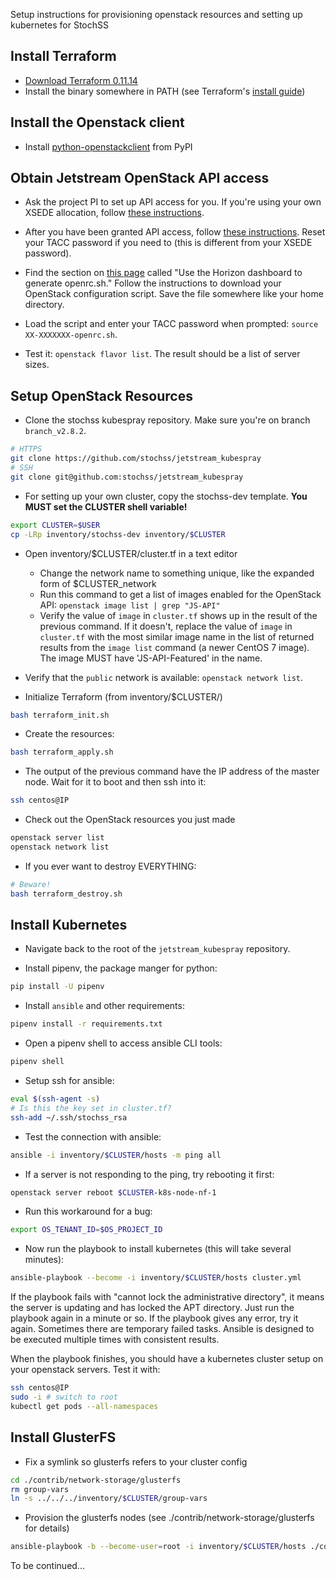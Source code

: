 Setup instructions for provisioning openstack resources and setting up kubernetes for StochSS

## Install Terraform
- [Download Terraform 0.11.14](https://releases.hashicorp.com/terraform/0.11.14)
- Install the binary somewhere in PATH (see Terraform's [install guide](https://learn.hashicorp.com/terraform/getting-started/install.html))


## Install the Openstack client
- Install [python-openstackclient](https://pypi.org/project/python-openstackclient/) from PyPI


## Obtain Jetstream OpenStack API access

- Ask the project PI to set up API access for you. If you're using your own XSEDE allocation, follow [these instructions](https://iujetstream.atlassian.net/wiki/spaces/JWT/pages/39682057/Using+the+Jetstream+API).

- After you have been granted API access, follow [these instructions](https://iujetstream.atlassian.net/wiki/spaces/JWT/pages/31391748/After+API+access+has+been+granted). Reset your TACC password if you need to (this is different from your XSEDE password).

- Find the section on [this page](https://iujetstream.atlassian.net/wiki/spaces/JWT/pages/39682064/Setting+up+openrc.sh) called "Use the Horizon dashboard to generate openrc.sh." Follow the instructions to download your OpenStack configuration script. Save the file somewhere like your home directory.

- Load the script and enter your TACC password when prompted: `source XX-XXXXXXX-openrc.sh`.

- Test it: `openstack flavor list`. The result should be a list of server sizes.


## Setup OpenStack Resources

- Clone the stochss kubespray repository. Make sure you're on branch `branch_v2.8.2`.
```bash
# HTTPS
git clone https://github.com/stochss/jetstream_kubespray
# SSH
git clone git@github.com:stochss/jetstream_kubespray
```

- For setting up your own cluster, copy the stochss-dev template. **You MUST set the CLUSTER shell variable!**
```bash
export CLUSTER=$USER
cp -LRp inventory/stochss-dev inventory/$CLUSTER
```

- Open inventory/$CLUSTER/cluster.tf in a text editor
  - Change the network name to something unique, like the expanded form of $CLUSTER_network
  - Run this command to get a list of images enabled for the OpenStack API: `openstack image list | grep "JS-API"`
  - Verify the value of `image` in `cluster.tf` shows up in the result of the previous command. If it doesn't, replace the value of `image` in `cluster.tf` with the most similar image name in the list of returned results from the `image list` command (a newer CentOS 7 image). The image MUST have 'JS-API-Featured' in the name.

- Verify that the `public` network is available: `openstack network list`.

- Initialize Terraform (from inventory/$CLUSTER/)

```bash
bash terraform_init.sh
```

- Create the resources:
```bash
bash terraform_apply.sh
```

- The output of the previous command have the IP address of the master node. Wait for it to boot and then ssh into it:
```bash
ssh centos@IP
```

- Check out the OpenStack resources you just made
```bash
openstack server list
openstack network list
```

- If you ever want to destroy EVERYTHING:
```bash
# Beware!
bash terraform_destroy.sh
```


## Install Kubernetes

- Navigate back to the root of the `jetstream_kubespray` repository.

- Install pipenv, the package manger for python:
```bash
pip install -U pipenv
```

- Install `ansible` and other requirements:
```bash
pipenv install -r requirements.txt
```

- Open a pipenv shell to access ansible CLI tools:
```bash
pipenv shell
```

- Setup ssh for ansible:
```bash
eval $(ssh-agent -s)
# Is this the key set in cluster.tf?
ssh-add ~/.ssh/stochss_rsa
```

- Test the connection with ansible:
```bash
ansible -i inventory/$CLUSTER/hosts -m ping all
```

- If a server is not responding to the ping, try rebooting it first:
```bash
openstack server reboot $CLUSTER-k8s-node-nf-1
```

- Run this workaround for a bug:
```bash
export OS_TENANT_ID=$OS_PROJECT_ID
```

- Now run the playbook to install kubernetes (this will take several minutes):
```bash
ansible-playbook --become -i inventory/$CLUSTER/hosts cluster.yml
```

If the playbook fails with "cannot lock the administrative directory", it means the server is updating and has locked the APT directory. Just run the playbook again in a minute or so. If the playbook gives any error, try it again. Sometimes there are temporary failed tasks. Ansible is designed to be executed multiple times with consistent results.

When the playbook finishes, you should have a kubernetes cluster setup on your openstack servers. Test it with:
```bash
ssh centos@IP
sudo -i # switch to root
kubectl get pods --all-namespaces
```

## Install GlusterFS

- Fix a symlink so glusterfs refers to your cluster config
```bash
cd ./contrib/network-storage/glusterfs
rm group-vars
ln -s ../../../inventory/$CLUSTER/group-vars
```

- Provision the glusterfs nodes (see ./contrib/network-storage/glusterfs for details)
```bash
ansible-playbook -b --become-user=root -i inventory/$CLUSTER/hosts ./contrib/network-storage/glusterfs/glusterfs.yml
```

To be continued...
